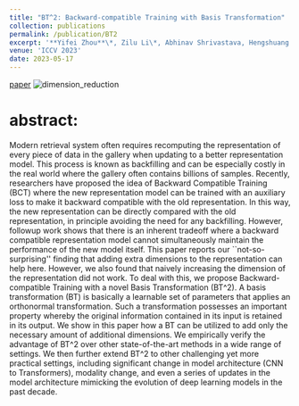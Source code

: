 ```yaml
---
title: "BT^2: Backward-compatible Training with Basis Transformation"
collection: publications
permalink: /publication/BT2
excerpt: '**Yifei Zhou**\*, Zilu Li\*, Abhinav Shrivastava, Hengshuang Zhao, Antonio Torralba, Taipeng Tian, Ser-Nam Lim'
venue: 'ICCV 2023'
date: 2023-05-17
---
```

[paper](https://arxiv.org/abs/2211.03989)
![dimension_reduction](https://user-images.githubusercontent.com/83000332/200725681-2ecb9692-b9e1-4205-820e-a952d265bffd.png)


# abstract:
Modern retrieval system often requires recomputing the representation of every piece of data in the gallery when updating to a better representation model. This process is known as backfilling and can be especially costly in the real world where the gallery often contains billions of samples. Recently, researchers have proposed the idea of Backward Compatible Training (BCT) where the new representation model can be trained with an auxiliary loss to make it backward compatible with the old representation. In this way, the new representation can be directly compared with the old representation, in principle avoiding the need for any backfilling. However, followup work shows that there is an inherent tradeoff where a backward compatible representation model cannot simultaneously maintain the performance of the new model itself. This paper reports our ``not-so-surprising'' finding that adding extra dimensions to the representation can help here. However, we also found that naively increasing the dimension of the representation did not work. To deal with this, we propose Backward-compatible Training with a novel Basis Transformation (BT^2). A basis transformation (BT) is basically a learnable set of parameters that applies an orthonormal transformation. Such a transformation possesses an important property whereby the original information contained in its input is retained in its output. We show in this paper how a BT can be utilized to add only the necessary amount of additional dimensions. We empirically verify the advantage of BT^2 over other state-of-the-art methods in a wide range of settings. We then further extend BT^2 to other challenging yet more practical settings, including significant change in model architecture (CNN to Transformers), modality change, and even a series of updates in the model architecture mimicking the evolution of deep learning models in the past decade. 
